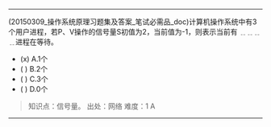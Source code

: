 ---
(20150309_操作系统原理习题集及答案_笔试必需品_doc)计算机操作系统中有3个用户进程，若P、V操作的信号量S初值为2，当前值为-1，则表示当前有
﹎﹎﹎﹎进程在等待。
- (x) A.1个 
- ( ) B.2个 
- ( ) C.3个 
- ( ) D.0个

> 知识点：信号量。
> 出处：网络
> 难度：1
> A

---